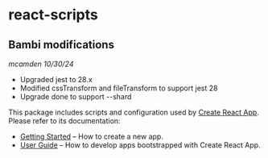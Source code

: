 # react-scripts

## Bambi modifications

_mcamden 10/30/24_
* Upgraded jest to 28.x
* Modified cssTransform and fileTransform to support jest 28
* Upgrade done to support --shard

This package includes scripts and configuration used by [Create React App](https://github.com/facebook/create-react-app).<br>
Please refer to its documentation:

- [Getting Started](https://facebook.github.io/create-react-app/docs/getting-started) – How to create a new app.
- [User Guide](https://facebook.github.io/create-react-app/) – How to develop apps bootstrapped with Create React App.
